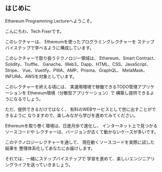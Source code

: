## はじめに

Ethereum Programming Lectureへようこそ。

こんにちわ、Tech Fixerです。

このレクチャーは、
Ethereumを使ったプログラミングレクチャーを
ステップバイステップで学べるように構成しています。

このレクチャーで取り扱うテクノロジー領域は、
Ethereum、Smart Contract、Solidity、Truffle、
Ganache、Web3、Dapp、HTML、CSS、JavaScript、Stripe、
Vue、Vuetify、PWA、AMP、Prisma、GraphQL、
MetaMask、INFURA、AWSを対象としています。

このレクチャーを終える頃には、
実運用環境で稼働できるTODO管理アプリケーションを
Ethereum環境（分散型アプリケーション）で
構築し提供できるようになるでしょう。

ただ、提供できるだけではなく、
有料のWEBサービスとして世に出すことができるように
なりますので、楽しみながら学びを進めてみてください。

Ethereumを取り巻く環境は、日進月歩で進化し、
インターネット上で見つかるソースコードや
レクチャーは、バージョンが古くて動かないケースが多いです。

このテクノロジーレクチャーを通して、
現在動くソースコードを実際に試した結果を
整理体系化してあなたにお届けします。

それでは、一緒にステップバイステップで
学習を進めて、楽しいエンジニアリングライフを送っていきましょう。
